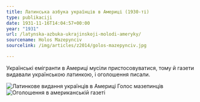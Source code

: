 ```yaml
---
title: Латинська азбука українців в Америці (1930-ті)
type: publikaciji
date: 1931-11-16T14:04:57+00:00
year: "1931"
url: /latynska-azbuka-ukrajinskoji-molodi-ameryky/
sourcename: Holos Mazepynciv
sourcelink: /img/articles/z2014/golos-mazepynciv.jpg

---
```

Українські емігранти в Америці мусіли пристосовуватися, тому й газети видавали українською латинкою, і оголошення писали.
<!--more-->
<img src="../../img/articles/z2014/golos-mazepynciv.jpg" alt="Латинкове видання українців в Америці Голос мазепинців"/>

<img src="../../img/articles/z2014/latynka-amerykanciv.jpg" alt="Оголошення в американській газеті"/>

